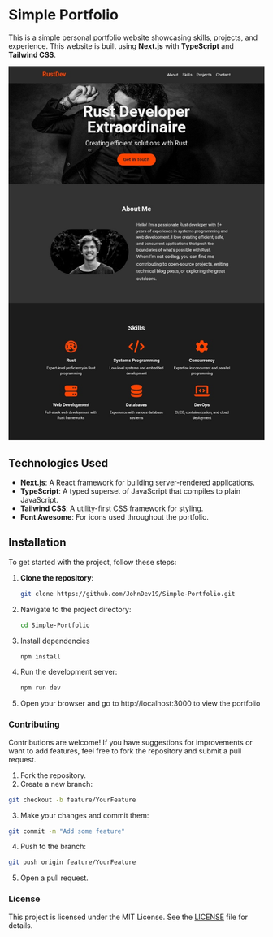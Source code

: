 # Simple Portfolio

This is a simple personal portfolio website showcasing skills, projects, and experience. This website is built using **Next.js** with **TypeScript** and **Tailwind CSS**.

![ScreenShot](IMG_20241115_155746.jpg)

## Technologies Used

- **Next.js**: A React framework for building server-rendered applications.
- **TypeScript**: A typed superset of JavaScript that compiles to plain JavaScript.
- **Tailwind CSS**: A utility-first CSS framework for styling.
- **Font Awesome**: For icons used throughout the portfolio.

## Installation

To get started with the project, follow these steps:

1. **Clone the repository**:
   ```bash
   git clone https://github.com/JohnDev19/Simple-Portfolio.git
   ```

2. Navigate to the project directory:
   ```bash
   cd Simple-Portfolio
   ```

3. Install dependencies
   ```bash
   npm install
   ```

4. Run the development server:
   ```bash
   npm run dev
   ```

5. Open your browser and go to http://localhost:3000 to view the portfolio

### Contributing
Contributions are welcome! If you have suggestions for improvements or want to add features, feel free to fork the repository and submit a pull request.

1. Fork the repository.
2. Create a new branch:
```bash
git checkout -b feature/YourFeature
```

3. Make your changes and commit them:
```bash
git commit -m "Add some feature"
```

4. Push to the branch:
```bash
git push origin feature/YourFeature
```

5. Open a pull request.

### License
This project is licensed under the MIT License. See the [LICENSE](LICENSE) file for details.
   
